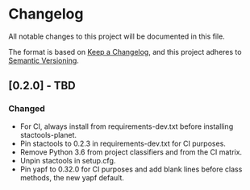 # Changelog

All notable changes to this project will be documented in this file.

The format is based on [Keep a Changelog](https://keepachangelog.com/en/1.0.0/),
and this project adheres to [Semantic Versioning](https://semver.org/spec/v2.0.0.html).

## [0.2.0] - TBD

### Changed

- For CI, always install from requirements-dev.txt before installing stactools-planet.
- Pin stactools to 0.2.3 in requirements-dev.txt for CI purposes.
- Remove Python 3.6 from project classifiers and from the CI matrix.
- Unpin stactools in setup.cfg.
- Pin yapf to 0.32.0 for CI purposes and add blank lines before class methods, the new yapf default.
